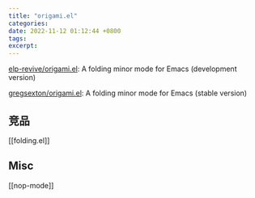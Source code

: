 ```yaml
---
title: "origami.el"
categories: 
date: 2022-11-12 01:12:44 +0800
tags: 
excerpt: 
---
```



[elp-revive/origami.el](https://github.com/elp-revive/origami.el): A folding minor mode for Emacs (development version)

[gregsexton/origami.el](https://github.com/gregsexton/origami.el): A folding minor mode for Emacs (stable version)



## 竞品

[[folding.el]]



## Misc

[[nop-mode]]


